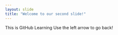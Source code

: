 ```yaml
---
layout: slide
title: "Welcome to our second slide!"
---
```

This is GitHub Learning
Use the left arrow to go back!
